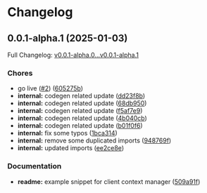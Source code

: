 # Changelog

## 0.0.1-alpha.1 (2025-01-03)

Full Changelog: [v0.0.1-alpha.0...v0.0.1-alpha.1](https://github.com/vlm-run/vlmrun-python-sdk/compare/v0.0.1-alpha.0...v0.0.1-alpha.1)

### Chores

* go live ([#2](https://github.com/vlm-run/vlmrun-python-sdk/issues/2)) ([605275b](https://github.com/vlm-run/vlmrun-python-sdk/commit/605275bb19678e5eb28776fdfd334c5ecd70e32b))
* **internal:** codegen related update ([dd23f8b](https://github.com/vlm-run/vlmrun-python-sdk/commit/dd23f8b49dd10da25419d0d7eb35db7e3da65143))
* **internal:** codegen related update ([68db950](https://github.com/vlm-run/vlmrun-python-sdk/commit/68db9503034a924eba105b12418c4487a1a92b00))
* **internal:** codegen related update ([f5af7e9](https://github.com/vlm-run/vlmrun-python-sdk/commit/f5af7e9064c50dae32ba6699594804196022b180))
* **internal:** codegen related update ([4b040cb](https://github.com/vlm-run/vlmrun-python-sdk/commit/4b040cb8ddfa88acc00db0319e7cf109d7308b89))
* **internal:** codegen related update ([b01f0f6](https://github.com/vlm-run/vlmrun-python-sdk/commit/b01f0f6945183d8f7c01fcde1128abfd1dabf552))
* **internal:** fix some typos ([1bca314](https://github.com/vlm-run/vlmrun-python-sdk/commit/1bca3140fad8bd78f09e8e1e55818a3474f5664d))
* **internal:** remove some duplicated imports ([948769f](https://github.com/vlm-run/vlmrun-python-sdk/commit/948769f3fd97fc84607b8bf07976db6fce127f8e))
* **internal:** updated imports ([ee2ce8e](https://github.com/vlm-run/vlmrun-python-sdk/commit/ee2ce8e8f78736925deb2a4fc306788978f79c04))


### Documentation

* **readme:** example snippet for client context manager ([509a91f](https://github.com/vlm-run/vlmrun-python-sdk/commit/509a91fa7f7126944f165e6697dd82558f71a5d8))
